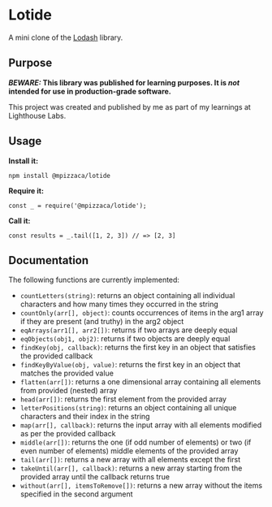 # Lotide

A mini clone of the [Lodash](https://lodash.com) library.

## Purpose

**_BEWARE:_ This library was published for learning purposes. It is _not_ intended for use in production-grade software.**

This project was created and published by me as part of my learnings at Lighthouse Labs. 

## Usage

**Install it:**

`npm install @mpizzaca/lotide`

**Require it:**

`const _ = require('@mpizzaca/lotide');`

**Call it:**

`const results = _.tail([1, 2, 3]) // => [2, 3]`

## Documentation

The following functions are currently implemented:

* `countLetters(string)`: returns an object containing all individual characters and how many times they occurred in the string
* `countOnly(arr[], object)`: counts occurrences of items in the arg1 array if they are present (and truthy) in the arg2 object 
* `eqArrays(arr1[], arr2[])`: returns if two arrays are deeply equal
* `eqObjects(obj1, obj2)`: returns if two objects are deeply equal
* `findKey(obj, callback)`: returns the first key in an object that satisfies the provided callback
* `findKeyByValue(obj, value)`: returns the first key in an object that matches the provided value
* `flatten(arr[])`: returns a one dimensional array containing all elements from provided (nested) array
* `head(arr[])`: returns the first element from the provided array
* `letterPositions(string)`: returns an object containing all unique characters and their index in the string
* `map(arr[], callback)`: returns the input array with all elements modified as per the provided callback
* `middle(arr[])`: returns the one (if odd number of elements) or two (if even number of elements) middle elements of the provided array
* `tail(arr[])`: returns a new array with all elements except the first
* `takeUntil(arr[], callback)`: returns a new array starting from the provided array until the callback returns true
* `without(arr[], itemsToRemove[])`: returns a new array without the items specified in the second argument